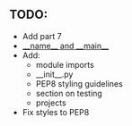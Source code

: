 ## TODO:

- Add part 7
- [\_\_name\_\_ and \_\_main\_\_](https://stackoverflow.com/questions/419163/what-does-if-name-main-do) 
- Add:
    - module imports
    - \_\_init\_\_.py
    - PEP8 styling guidelines
    - section on testing
    - projects
- Fix styles to PEP8
